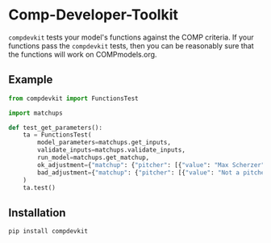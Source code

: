 # Comp-Developer-Toolkit

`compdevkit` tests your model's functions against the COMP criteria. If your functions pass the `compdevkit` tests, then you can be reasonably sure that the functions will work on COMPmodels.org.

## Example

```python
from compdevkit import FunctionsTest

import matchups

def test_get_parameters():
    ta = FunctionsTest(
        model_parameters=matchups.get_inputs,
        validate_inputs=matchups.validate_inputs,
        run_model=matchups.get_matchup,
        ok_adjustment={"matchup": {"pitcher": [{"value": "Max Scherzer"}]}},
        bad_adjustment={"matchup": {"pitcher": [{"value": "Not a pitcher"}]}}
    )
    ta.test()

```

## Installation

```bash
pip install compdevkit
```
